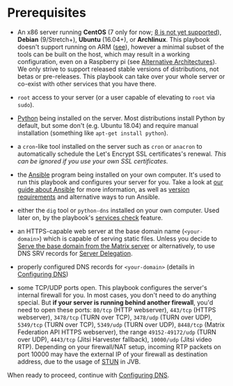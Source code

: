 # Prerequisites

- An x86 server running **CentOS** (7 only for now; [8 is not yet supported](https://github.com/spantaleev/matrix-docker-ansible-deploy/issues/300)), **Debian** (9/Stretch+), **Ubuntu** (16.04+), or **Archlinux**. This playbook doesn't support running on ARM ([see](https://github.com/spantaleev/matrix-docker-ansible-deploy/issues/299)), however a minimal subset of the tools can be built on the host, which may result in a working configuration, even on a Raspberry pi (see [Alternative Architectures](alternative-architectures.md)). We only strive to support released stable versions of distributions, not betas or pre-releases. This playbook can take over your whole server or co-exist with other services that you have there.

- `root` access to your server (or a user capable of elevating to `root` via `sudo`).

- [Python](https://www.python.org/) being installed on the server. Most distributions install Python by default, but some don't (e.g. Ubuntu 18.04) and require manual installation (something like `apt-get install python`).

- a `cron`-like tool installed on the server such as `cron` or `anacron` to automatically schedule the Let's Encrypt SSL certificates's renewal. *This can be ignored if you use your own SSL certificates.*

- the [Ansible](http://ansible.com/) program being installed on your own computer. It's used to run this playbook and configures your server for you. Take a look at [our guide about Ansible](ansible.md) for more information, as well as [version requirements](ansible.md#supported-ansible-versions) and alternative ways to run Ansible.

- either the `dig` tool or `python-dns` installed on your own computer. Used later on, by the playbook's [services check](maintenance-checking-services.md) feature.

- an HTTPS-capable web server at the base domain name (`<your-domain>`) which is capable of serving static files. Unless you decide to [Serve the base domain from the Matrix server](configuring-playbook-base-domain-serving.md) or alternatively, to use DNS SRV records for [Server Delegation](howto-server-delegation.md).

- properly configured DNS records for `<your-domain>` (details in [Configuring DNS](configuring-dns.md))

- some TCP/UDP ports open. This playbook configures the server's internal firewall for you. In most cases, you don't need to do anything special. But **if your server is running behind another firewall**, you'd need to open these ports: `80/tcp` (HTTP webserver), `443/tcp` (HTTPS webserver), `3478/tcp` (TURN over TCP), `3478/udp` (TURN over UDP), `5349/tcp` (TURN over TCP), `5349/udp` (TURN over UDP), `8448/tcp` (Matrix Federation API HTTPS webserver), the range `49152-49172/udp` (TURN over UDP), `4443/tcp` (Jitsi Harvester fallback), `10000/udp` (Jitsi video RTP). Depending on your firewall/NAT setup, incoming RTP packets on port 10000 may have the external IP of your firewall as destination address, due to the usage of [STUN](../roles/matrix-jitsi/defaults/main.yml#L147) in JVB.

When ready to proceed, continue with [Configuring DNS](configuring-dns.md).
